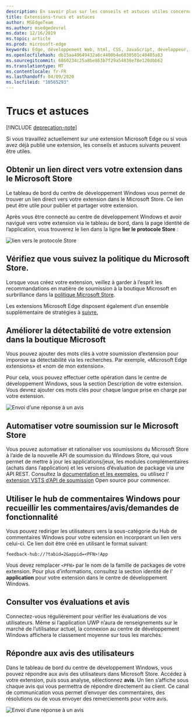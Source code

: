 ```yaml
---
description: En savoir plus sur les conseils et astuces utiles concernant les extensions Microsoft Edge
title: Extensions-trucs et astuces
author: MSEdgeTeam
ms.author: msedgedevrel
ms.date: 12/16/2019
ms.topic: article
ms.prod: microsoft-edge
keywords: Edge, développement Web, html, CSS, JavaScript, développeur, extensions
ms.openlocfilehash: db15aa49649432a6c4400b4e6830501c40485a83
ms.sourcegitcommit: 6860234c25a8be863b7f29a54838e78e120dbb62
ms.translationtype: MT
ms.contentlocale: fr-FR
ms.lasthandoff: 04/09/2020
ms.locfileid: "10565293"
---
```

# Trucs et astuces  

[!INCLUDE [deprecation-note](includes/deprecation-note.md)]  

Si vous travaillez actuellement sur une extension Microsoft Edge ou si vous avez déjà publié une extension, les conseils et astuces suivants peuvent être utiles.

## Obtenir un lien direct vers votre extension dans le Microsoft Store
Le tableau de bord du centre de développement Windows vous permet de trouver un lien direct vers votre extension dans le Microsoft Store. Ce lien peut être utile pour publier et partager votre extension.


Après vous être connecté au centre de développement Windows et avoir navigué vers votre extension via le tableau de bord, dans la page identité de l’application, vous trouverez le lien dans la ligne **lier le protocole Store** :

![lien vers le protocole Store](./media/store-link.png)
 
## Vérifiez que vous suivez la politique du Microsoft Store.
Lorsque vous créez votre extension, veillez à garder à l’esprit les recommandations en matière de soumission à la boutique Microsoft en surbrillance dans la [politique Microsoft Store](https://msdn.microsoft.com/library/windows/apps/dn764944.aspx). 
 
Les extensions Microsoft Edge disposent également d’un ensemble supplémentaire de stratégies à [suivre.](https://msdn.microsoft.com/library/windows/apps/dn764944.aspx#pol_10_12)

## Améliorer la détectabilité de votre extension dans la boutique Microsoft

Vous pouvez ajouter des mots clés à votre soumission d’extension pour imporove sa détectabilité via les recherches. Par exemple, «Microsoft Edge extensions» et «nom de mon extension». 

Pour cela, vous pouvez effectuer cette opération dans le centre de développement Windows, sous la section Description de votre extension. Vous devrez ajouter ces mots clés pour chaque langue prise en charge par votre extension.

![Envoi d’une réponse à un avis](./media/keywords.png)

## Automatiser votre soumission sur le Microsoft Store
Vous pouvez automatiser et rationaliser vos soumissions du Microsoft Store à l’aide de la nouvelle API de soumission du Windows Store, qui vous permet de mettre à jour les applications/jeux, les modules complémentaires (achats dans l’application) et les versions d’évaluation de package via une API REST. Consultez la [documentation et les exemples,](https://docs.microsoft.com/windows/uwp/monetize/create-and-manage-submissions-using-windows-store-services) ou utilisez l' [extension VSTS d’API de soumission](https://github.com/Microsoft/windows-dev-center-vsts-extension) Open source pour commencer.

## Utiliser le hub de commentaires Windows pour recueillir les commentaires/avis/demandes de fonctionnalité

Vous pouvez rediriger les utilisateurs vers la sous-catégorie du Hub de commentaires Windows pour votre extension en incorporant un lien vers celui-ci. Ce lien doit être créé en utilisant le format suivant: 

`feedback-hub://?tabid=2&appid=<PFN>!App`

Vous devez remplacer `<PFN>` par le nom de la famille de packages de votre extension. Pour plus d’informations, consultez la section identité de l' **application** pour votre extension dans le centre de développement Windows.

## Consulter vos évaluations et avis
Connectez-vous régulièrement pour vérifier les évaluations de vos utilisateurs. Même si l’application UWP n’aura de renseignements sur le marché de l’utilisateur actuel, la connexion au centre de développement Windows affichera le classement moyenne sur tous les marchés.

## Répondre aux avis des utilisateurs
Dans le tableau de bord du centre de développement Windows, vous pouvez répondre aux avis des utilisateurs dans Microsoft Store. Accédez à votre extension, puis sous analyse, sélectionnez **avis**. Un lien s’affiche sous chaque avis qui vous permettra de répondre directement au client. Ce canal de communication vous permet d’envoyer des commentaires, des résolutions ou de vous envoyer des remerciements pour votre avis.

![Envoi d’une réponse à un avis](./media/reviews.png)
